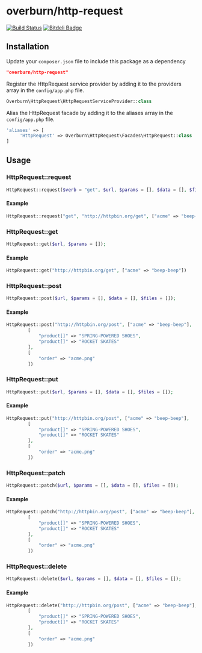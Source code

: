 # overburn/http-request

[![Build Status](https://travis-ci.org/overburn/laravel-http-request.svg?branch=master)](https://travis-ci.org/overburn/laravel-http-request)
[![Bitdeli Badge](https://d2weczhvl823v0.cloudfront.net/overburn/laravel-http-request/trend.png)](https://bitdeli.com/free "Bitdeli Badge")

## Installation

Update your `composer.json` file to include this package as a dependency
```json
"overburn/http-request"
```

Register the HttpRequest service provider by adding it to the providers array in the `config/app.php` file.
```php
Overburn\HttpRequest\HttpRequestServiceProvider::class
```

Alias the HttpRequest facade by adding it to the aliases array in the `config/app.php` file.
```php
'aliases' => [
     'HttpRequest' => Overburn\HttpRequest\Facades\HttpRequest::class
]
```

## Usage


### HttpRequest::request
```php
HttpRequest::request($verb = "get", $url, $params = [], $data = [], $files = []);
```

#### Example
```php
HttpRequest::request("get", "http://httpbin.org/get", ["acme" => "beep-beep"])
```


### HttpRequest::get
```php
HttpRequest::get($url, $params = []);
```

#### Example
```php
HttpRequest::get("http://httpbin.org/get", ["acme" => "beep-beep"])
```


### HttpRequest::post
```php
HttpRequest::post($url, $params = [], $data = [], $files = []);
```

#### Example
```php
HttpRequest::post("http://httpbin.org/post", ["acme" => "beep-beep"], 
		[
			"product[]" => "SPRING-POWERED SHOES",
			"product[]" => "ROCKET SKATES"
		],
		[
			"order" => "acme.png"
		])
```


### HttpRequest::put
```php
HttpRequest::put($url, $params = [], $data = [], $files = []);
```

#### Example
```php
HttpRequest::put("http://httpbin.org/post", ["acme" => "beep-beep"], 
		[
			"product[]" => "SPRING-POWERED SHOES",
			"product[]" => "ROCKET SKATES"
		],
		[
			"order" => "acme.png"
		])
```


### HttpRequest::patch
```php
HttpRequest::patch($url, $params = [], $data = [], $files = []);
```

#### Example
```php
HttpRequest::patch("http://httpbin.org/post", ["acme" => "beep-beep"], 
		[
			"product[]" => "SPRING-POWERED SHOES",
			"product[]" => "ROCKET SKATES"
		],
		[
			"order" => "acme.png"
		])
```


### HttpRequest::delete
```php
HttpRequest::delete($url, $params = [], $data = [], $files = []);
```

#### Example
```php
HttpRequest::delete("http://httpbin.org/post", ["acme" => "beep-beep"], 
		[
			"product[]" => "SPRING-POWERED SHOES",
			"product[]" => "ROCKET SKATES"
		],
		[
			"order" => "acme.png"
		])
```